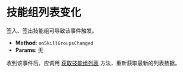 # 技能组列表变化

签入、签出技能组可导致该事件触发。

- **Method**: `onSkillGroupsChanged`
- **Params**: 无

收到该事件后，应调用 [获取技能组列表][] 方法，重新获取最新的列表数据。

[获取技能组列表]: ../methods/basic/skill_groups.md#获取技能组列表
